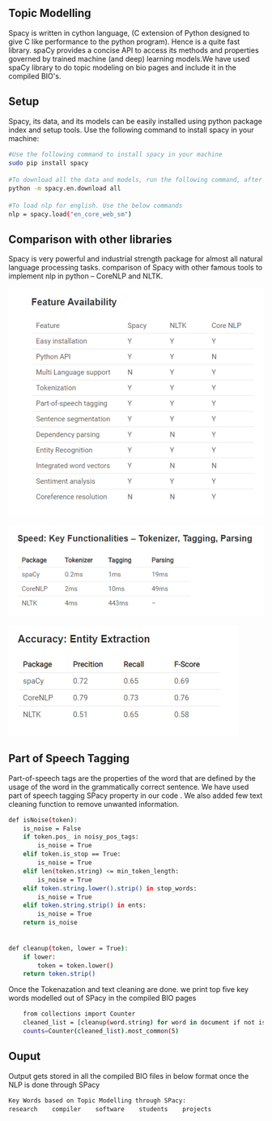 ## Topic Modelling

Spacy is written in cython language, (C extension of Python designed to give C like performance to the python program). Hence is a quite fast library. spaCy provides a concise API to access its methods and properties governed by trained machine (and deep) learning models.We have used spaCy library to do topic modeling on bio pages and include it in the compiled BIO's.

## Setup

Spacy, its data, and its models can be easily installed using python package index and setup tools. Use the following command to install spacy in your machine:
```bash
#Use the following command to install spacy in your machine
sudo pip install spacy

#To download all the data and models, run the following command, after the installation:
python -m spacy.en.download all

#To load nlp for english. Use the below commands
nlp = spacy.load("en_core_web_sm")
```

## Comparison with other libraries

Spacy is very powerful and industrial strength package for almost all natural language processing tasks.
comparison of Spacy with other famous tools to implement nlp in python – CoreNLP and NLTK.

![Feature Availability](Comparison.PNG)

![Speed: Key Functionalities – Tokenizer, Tagging, Parsing](Speed.PNG)

![Accuracy: Entity Extraction](Accuracy.PNG)


## Part of Speech Tagging

Part-of-speech tags are the properties of the word that are defined by the usage of the word in the grammatically correct sentence. We have used part of speech tagging SPacy property in our code . We also added few text cleaning function to remove unwanted information.



```bash
def isNoise(token):
    is_noise = False
    if token.pos_ in noisy_pos_tags:
        is_noise = True
    elif token.is_stop == True:
        is_noise = True
    elif len(token.string) <= min_token_length:
        is_noise = True
    elif token.string.lower().strip() in stop_words:
        is_noise = True
    elif token.string.strip() in ents:
        is_noise = True
    return is_noise
    

def cleanup(token, lower = True):
    if lower:
        token = token.lower()
    return token.strip()
```

Once the Tokenazation and text cleaning are done. we print top five key words modelled out of SPacy in the compiled BIO pages

```bash
    from collections import Counter	
    cleaned_list = [cleanup(word.string) for word in document if not isNoise(word)]
    counts=Counter(cleaned_list).most_common(5)   
```

## Ouput

Output gets stored in all the compiled BIO files in below format once the NLP is done through SPacy

```bash
Key Words based on Topic Modelling through SPacy:
research	compiler	software	students	projects
```


